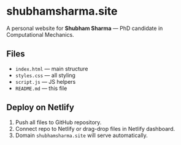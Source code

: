 # shubhamsharma.site

A personal website for **Shubham Sharma** — PhD candidate in Computational Mechanics.

## Files
- `index.html` — main structure
- `styles.css` — all styling
- `script.js` — JS helpers
- `README.md` — this file

## Deploy on Netlify
1. Push all files to GitHub repository.
2. Connect repo to Netlify or drag-drop files in Netlify dashboard.
3. Domain `shubhamsharma.site` will serve automatically.
